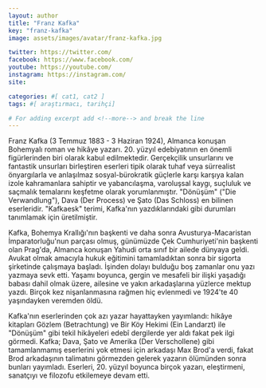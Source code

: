 ```yaml
---
layout: author
title: "Franz Kafka"
key: "franz-kafka"
image: assets/images/avatar/franz-kafka.jpg

twitter: https://twitter.com/
facebook: https://www.facebook.com/
youtube: https://youtube.com/
instagram: https://instagram.com/
site: 

categories: #[ cat1, cat2 ]
tags: #[ araştırmacı, tarihçi]

# For adding excerpt add <!--more--> and break the line
---
```

Franz Kafka (3 Temmuz 1883 - 3 Haziran 1924), Almanca konuşan Bohemyalı roman ve hikâye yazarı. 20. yüzyıl edebiyatının en önemli figürlerinden biri olarak kabul edilmektedir. Gerçekçilik unsurlarını ve fantastik unsurları birleştiren eserleri tipik olarak tuhaf veya sürrealist önyargılarla ve anlaşılmaz sosyal-bürokratik güçlerle karşı karşıya kalan izole kahramanlara sahiptir ve yabancılaşma, varoluşsal kaygı, suçluluk ve saçmalık temalarını keşfetme olarak yorumlanmıştır. "Dönüşüm" ("Die Verwandlung"), Dava (Der Process) ve Şato (Das Schloss) en bilinen eserleridir. "Kafkaesk" terimi, Kafka'nın yazdıklarındaki gibi durumları tanımlamak için üretilmiştir.

Kafka, Bohemya Krallığı'nın başkenti ve daha sonra Avusturya-Macaristan İmparatorluğu'nun parçası olmuş, günümüzde Çek Cumhuriyeti'nin başkenti olan Prag'da, Almanca konuşan Yahudi orta sınıf bir ailede dünyaya geldi. Avukat olmak amacıyla hukuk eğitimini tamamladıktan sonra bir sigorta şirketinde çalışmaya başladı. İşinden dolayı bulduğu boş zamanlar onu yazı yazmaya sevk etti. Yaşamı boyunca, gergin ve mesafeli bir ilişki yaşadığı babası dahil olmak üzere, ailesine ve yakın arkadaşlarına yüzlerce mektup yazdı. Birçok kez nişanlanmasına rağmen hiç evlenmedi ve 1924'te 40 yaşındayken veremden öldü.

Kafka'nın eserlerinden çok azı yazar hayattayken yayımlandı: hikâye kitapları Gözlem (Betrachtung) ve Bir Köy Hekimi (Ein Landarzt) ile "Dönüşüm" gibi tekil hikâyeleri edebî dergilerde yer aldı fakat pek ilgi görmedi. Kafka; Dava, Şato ve Amerika (Der Verschollene) gibi tamamlanmamış eserlerini yok etmesi için arkadaşı Max Brod'a verdi, fakat Brod arkadaşının talimatını görmezden gelerek yazarın ölümünden sonra bunları yayımladı. Eserleri, 20. yüzyıl boyunca birçok yazarı, eleştirmeni, sanatçıyı ve filozofu etkilemeye devam etti.
<!--more-->

